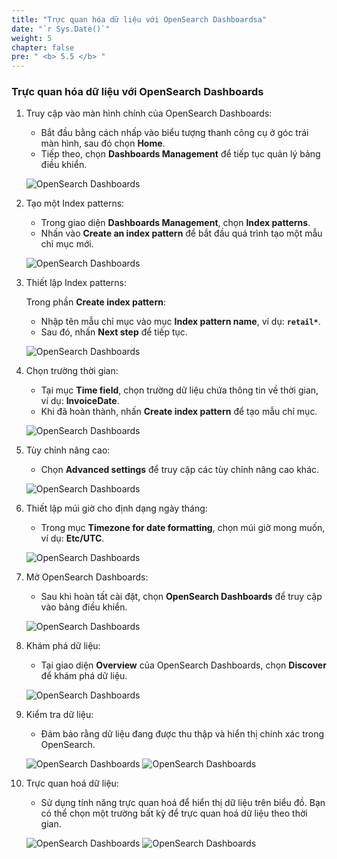 ```yaml
---
title: "Trực quan hóa dữ liệu với OpenSearch Dashboardsa"
date: "`r Sys.Date()`"
weight: 5
chapter: false
pre: " <b> 5.5 </b> "
---
```


### Trực quan hóa dữ liệu với OpenSearch Dashboards

1. Truy cập vào màn hình chính của OpenSearch Dashboards:

   - Bắt đầu bằng cách nhấp vào biểu tượng thanh công cụ ở góc trái màn hình, sau đó chọn **Home**.
   - Tiếp theo, chọn **Dashboards Management** để tiếp tục quản lý bảng điều khiển.

   ![OpenSearch Dashboards](/ws2-bussiness-intelligence-system-aws/images/5.2-IngestRealTimeData/createlayer-00060.png?featherlight=false&width=70pc)

2. Tạo một Index patterns:

   - Trong giao diện **Dashboards Management**, chọn **Index patterns**.
   - Nhấn vào **Create an index pattern** để bắt đầu quá trình tạo một mẫu chỉ mục mới.

   ![OpenSearch Dashboards](/ws2-bussiness-intelligence-system-aws/images/5.2-IngestRealTimeData/createlayer-00061.png?featherlight=false&width=70pc)

3. Thiết lập Index patterns:

   Trong phần **Create index pattern**:

   - Nhập tên mẫu chỉ mục vào mục **Index pattern name**, ví dụ: **`retail*`**.
   - Sau đó, nhấn **Next step** để tiếp tục.

   ![OpenSearch Dashboards](/ws2-bussiness-intelligence-system-aws/images/5.2-IngestRealTimeData/createlayer-00064.png?featherlight=false&width=70pc)

4. Chọn trường thời gian:

   - Tại mục **Time field**, chọn trường dữ liệu chứa thông tin về thời gian, ví dụ: **InvoiceDate**.
   - Khi đã hoàn thành, nhấn **Create index pattern** để tạo mẫu chỉ mục.

   ![OpenSearch Dashboards](/ws2-bussiness-intelligence-system-aws/images/5.2-IngestRealTimeData/createlayer-00065.png?featherlight=false&width=70pc)

5. Tùy chỉnh nâng cao:

   - Chọn **Advanced settings** để truy cập các tùy chỉnh nâng cao khác.

   ![OpenSearch Dashboards](/ws2-bussiness-intelligence-system-aws/images/5.2-IngestRealTimeData/createlayer-00066.png?featherlight=false&width=70pc)

6. Thiết lập múi giờ cho định dạng ngày tháng:

   - Trong mục **Timezone for date formatting**, chọn múi giờ mong muốn, ví dụ: **Etc/UTC**.

   ![OpenSearch Dashboards](/ws2-bussiness-intelligence-system-aws/images/5.2-IngestRealTimeData/createlayer-00067.png?featherlight=false&width=70pc)

7. Mở OpenSearch Dashboards:

   - Sau khi hoàn tất cài đặt, chọn **OpenSearch Dashboards** để truy cập vào bảng điều khiển.

   ![OpenSearch Dashboards](/ws2-bussiness-intelligence-system-aws/images/5.2-IngestRealTimeData/createlayer-00068.png?featherlight=false&width=70pc)

8. Khám phá dữ liệu:

   - Tại giao diện **Overview** của OpenSearch Dashboards, chọn **Discover** để khám phá dữ liệu.

   ![OpenSearch Dashboards](/ws2-bussiness-intelligence-system-aws/images/5.2-IngestRealTimeData/createlayer-00069.png?featherlight=false&width=70pc)

9. Kiểm tra dữ liệu:

   - Đảm bảo rằng dữ liệu đang được thu thập và hiển thị chính xác trong OpenSearch.

   ![OpenSearch Dashboards](/ws2-bussiness-intelligence-system-aws/images/5.2-IngestRealTimeData/createlayer-00073.png?featherlight=false&width=70pc)
   ![OpenSearch Dashboards](/ws2-bussiness-intelligence-system-aws/images/5.2-IngestRealTimeData/createlayer-00075.png?featherlight=false&width=70pc)

10. Trực quan hoá dữ liệu:

    - Sử dụng tính năng trực quan hoá để hiển thị dữ liệu trên biểu đồ. Bạn có thể chọn một trường bất kỳ để trực quan hoá dữ liệu theo thời gian.

    ![OpenSearch Dashboards](/ws2-bussiness-intelligence-system-aws/images/5.2-IngestRealTimeData/createlayer-00075.png?featherlight=false&width=70pc)
    ![OpenSearch Dashboards](/ws2-bussiness-intelligence-system-aws/images/5.2-IngestRealTimeData/createlayer-00076.png?featherlight=false&width=70pc)
